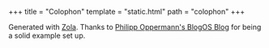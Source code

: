 +++
title = "Colophon"
template = "static.html"
path = "colophon"
+++

Generated with [Zola](https://getzola.org). Thanks to [Philipp Oppermann's BlogOS Blog](https://github.com/phil-opp/blog_os/tree/master/blog) for being a solid example set up.

